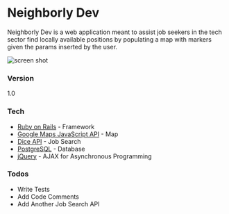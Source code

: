 # Neighborly Dev

Neighborly Dev is  a web application meant to assist job seekers in the tech sector
find  locally available positions by populating a map with markers given the params inserted by the user. <br />


![screen shot](https://cloud.githubusercontent.com/assets/16296640/14584906/6fd055de-042c-11e6-998f-9d786f95c318.png)

### Version
1.0

### Tech

* [Ruby on Rails] - Framework
* [Google Maps JavaScript API] - Map
* [Dice API] - Job Search
* [PostgreSQL] - Database
* [jQuery] - AJAX for Asynchronous Programming

### Todos

 - Write Tests
 - Add Code Comments
 - Add Another Job Search API


[Ruby on Rails]: <http://rubyonrails.org/>
[Google Maps JavaScript API]: <https://developers.google.com/>
[Dice API]: <http://www.dice.com/>
[PostgreSQL]: <http://www.postgresql.org/>
[jQuery]: <http://jquery.com/>
